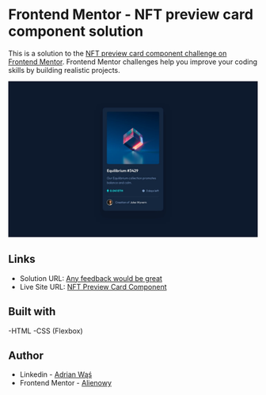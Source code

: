 # Frontend Mentor - NFT preview card component solution

This is a solution to the [NFT preview card component challenge on Frontend Mentor](https://www.frontendmentor.io/challenges/nft-preview-card-component-SbdUL_w0U). Frontend Mentor challenges help you improve your coding skills by building realistic projects. 

![Design preview for the NFT preview card component coding challenge](./design/desktop-design.jpg)

## Links

- Solution URL: [Any feedback would be great](https://www.frontendmentor.io/solutions/nft-preview-card-component-html-and-css-8ryh6ZEAWm)
- Live Site URL: [NFT Preview Card Component](https://alienowy.github.io/nft-preview-card-component-main/)

## Built with
-HTML
-CSS (Flexbox)

## Author

- Linkedin - [Adrian Wąś](https://www.linkedin.com/in/adrian-w%C4%85%C5%9B/)
- Frontend Mentor - [Alienowy](https://www.frontendmentor.io/profile/Alienowy)